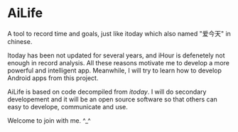 # AiLife
A tool to record time and goals, just like itoday which also named "爱今天" in chinese. 

Itoday has been not updated for several years, and iHour is defenetely not enough in record analysis. All these reasons motivate me to develop a more powerful and intelligent app. Meanwhile, I will try to learn how to develop Android apps from this project.  

AiLife is based on code decompiled from *itoday*. I will do secondary developement and it will be an open source software so that others can easy to develope, communicate and use. 

Welcome to join with me. ^_^



